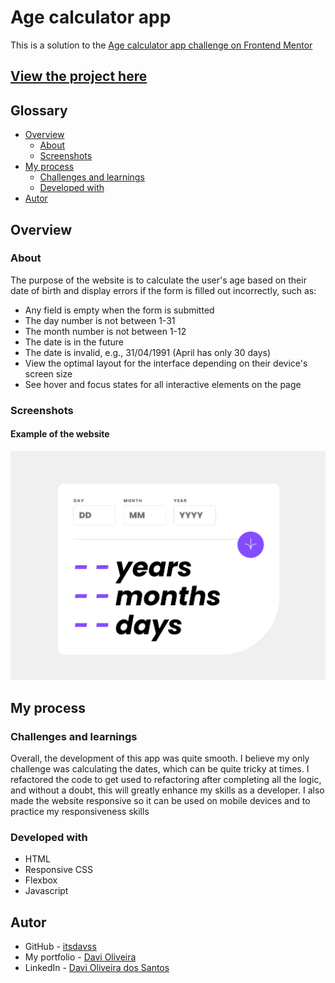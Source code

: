 # Age calculator app

This is a solution to the [Age calculator app challenge on Frontend Mentor](https://www.frontendmentor.io/challenges/age-calculator-app-dF9DFFpj-Q)

## [View the project here](https://itsdavss.github.io/age-calculator-app/) ##

## Glossary

- [Overview](#overview)
  - [About](#about)
  - [Screenshots](#screenshots)
- [My process](#my-process)
  - [Challenges and learnings](#challenges-and-learnings)
  - [Developed with](#developed-with)
- [Autor](#autor)

## Overview

### About

The purpose of the website is to calculate the user's age based on their date of birth and display errors if the form is filled out incorrectly, such as:

- Any field is empty when the form is submitted
- The day number is not between 1-31
- The month number is not between 1-12
- The date is in the future
- The date is invalid, e.g., 31/04/1991 (April has only 30 days)
- View the optimal layout for the interface depending on their device's screen size
- See hover and focus states for all interactive elements on the page

### Screenshots

#### Example of the website
<img src="./screenshots/animation.gif" alt="gif do site">

## My process

### Challenges and learnings

Overall, the development of this app was quite smooth. I believe my only challenge was calculating the dates, which can be quite tricky at times. I refactored the code to get used to refactoring after completing all the logic, and without a doubt, this will greatly enhance my skills as a developer. I also made the website responsive so it can be used on mobile devices and to practice my responsiveness skills

### Developed with

- HTML
- Responsive CSS
- Flexbox
- Javascript

## Autor

- GitHub - [itsdavss](https://github.com/itsdavss)
- My portfolio - [Davi Oliveira](https://itsdavss.github.io/portfolio-davi/)
- LinkedIn - [Davi Oliveira dos Santos](https://www.linkedin.com/in/davi-oliveira-dos-santos/)
